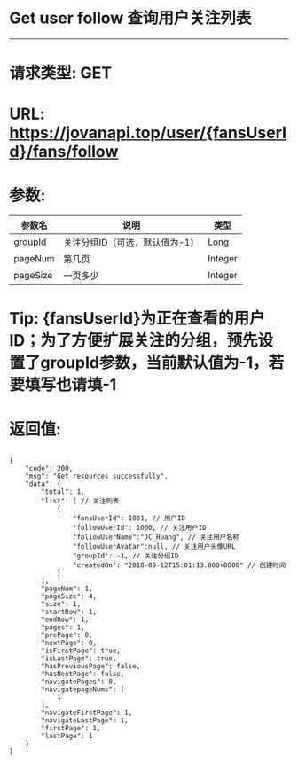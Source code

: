 # Get user follow 查询用户关注列表
---
# 请求类型: GET
# URL: https://jovanapi.top/user/{fansUserId}/fans/follow
# 参数:
参数名 | 说明                   | 类型
----- |----------------------- | ----
groupId  | 关注分组ID（可选，默认值为-1）        | Long
pageNum   | 第几页         | Integer
pageSize  | 一页多少         | Integer
# Tip: {fansUserId}为正在查看的用户ID；为了方便扩展关注的分组，预先设置了groupId参数，当前默认值为-1，若要填写也请填-1
# 返回值:
<pre><code>
{
    "code": 200,
    "msg": "Get resources successfully",
    "data": {
        "total": 1,
        "list": [ // 关注列表
            {
                "fansUserId": 1001, // 用户ID
                "followUserId": 1000, // 关注用户ID
                "followUserName":"JC_Huang", // 关注用户名称
                "followUserAvatar":null, // 关注用户头像URL
                "groupId": -1, // 关注分组ID
                "createdOn": "2018-09-12T15:01:13.000+0800" // 创建时间
            }
        ],
        "pageNum": 1,
        "pageSize": 4,
        "size": 1,
        "startRow": 1,
        "endRow": 1,
        "pages": 1,
        "prePage": 0,
        "nextPage": 0,
        "isFirstPage": true,
        "isLastPage": true,
        "hasPreviousPage": false,
        "hasNextPage": false,
        "navigatePages": 8,
        "navigatepageNums": [
            1
        ],
        "navigateFirstPage": 1,
        "navigateLastPage": 1,
        "firstPage": 1,
        "lastPage": 1
    }
}
</code></pre>
